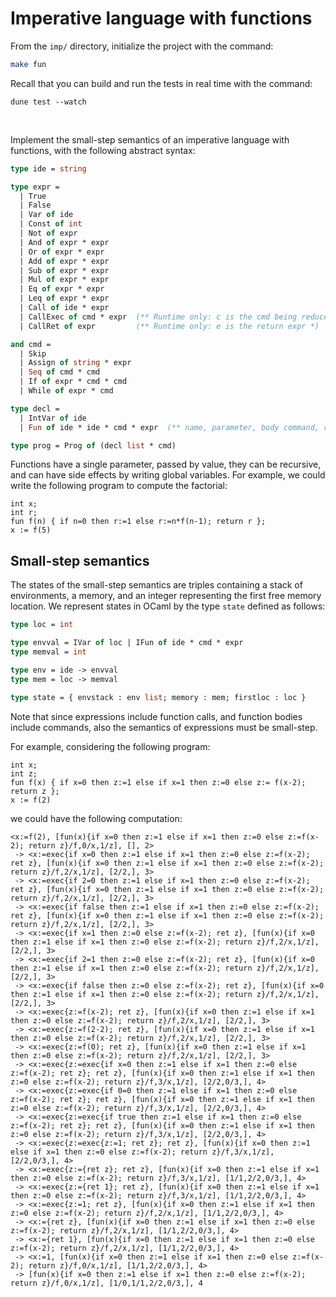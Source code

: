 # Imperative language with functions

From the `imp/` directory, initialize the project with the command:
```sh
make fun
```
Recall that you can build and run the tests in real time with the command:
```
dune test --watch
```
<br>


Implement the small-step semantics of an imperative language with functions,
with the following abstract syntax:
```ocaml
type ide = string

type expr =
  | True
  | False
  | Var of ide
  | Const of int
  | Not of expr
  | And of expr * expr
  | Or of expr * expr
  | Add of expr * expr
  | Sub of expr * expr
  | Mul of expr * expr
  | Eq of expr * expr
  | Leq of expr * expr
  | Call of ide * expr
  | CallExec of cmd * expr  (** Runtime only: c is the cmd being reduced, e is the return expr *)
  | CallRet of expr         (** Runtime only: e is the return expr *)

and cmd =
  | Skip
  | Assign of string * expr
  | Seq of cmd * cmd
  | If of expr * cmd * cmd
  | While of expr * cmd

type decl =
  | IntVar of ide
  | Fun of ide * ide * cmd * expr  (** name, parameter, body command, return expr *)

type prog = Prog of (decl list * cmd)
```

Functions have a single parameter, passed by value, they can be recursive, and can have side effects by writing global variables.
For example, we could write the following program to compute the factorial:
```
int x;
int r;
fun f(n) { if n=0 then r:=1 else r:=n*f(n-1); return r };
x := f(5)
```

## Small-step semantics

The states of the small-step semantics are triples containing
a stack of environments, a memory, and an integer representing the first free memory location.
We represent states in OCaml by the type `state` defined as follows:
```ocaml
type loc = int

type envval = IVar of loc | IFun of ide * cmd * expr
type memval = int

type env = ide -> envval
type mem = loc -> memval

type state = { envstack : env list; memory : mem; firstloc : loc }
```

Note that since expressions include function calls, and function bodies include commands,
also the semantics of expressions must be small-step.

For example, considering the following program:
```
int x;
int z;
fun f(x) { if x=0 then z:=1 else if x=1 then z:=0 else z:= f(x-2); return z };
x := f(2)
```
we could have the following computation:
```
<x:=f(2), [fun(x){if x=0 then z:=1 else if x=1 then z:=0 else z:=f(x-2); return z}/f,0/x,1/z], [], 2>
 -> <x:=exec{if x=0 then z:=1 else if x=1 then z:=0 else z:=f(x-2); ret z}, [fun(x){if x=0 then z:=1 else if x=1 then z:=0 else z:=f(x-2); return z}/f,2/x,1/z], [2/2,], 3>
 -> <x:=exec{if 2=0 then z:=1 else if x=1 then z:=0 else z:=f(x-2); ret z}, [fun(x){if x=0 then z:=1 else if x=1 then z:=0 else z:=f(x-2); return z}/f,2/x,1/z], [2/2,], 3>
 -> <x:=exec{if false then z:=1 else if x=1 then z:=0 else z:=f(x-2); ret z}, [fun(x){if x=0 then z:=1 else if x=1 then z:=0 else z:=f(x-2); return z}/f,2/x,1/z], [2/2,], 3>
 -> <x:=exec{if x=1 then z:=0 else z:=f(x-2); ret z}, [fun(x){if x=0 then z:=1 else if x=1 then z:=0 else z:=f(x-2); return z}/f,2/x,1/z], [2/2,], 3>
 -> <x:=exec{if 2=1 then z:=0 else z:=f(x-2); ret z}, [fun(x){if x=0 then z:=1 else if x=1 then z:=0 else z:=f(x-2); return z}/f,2/x,1/z], [2/2,], 3>
 -> <x:=exec{if false then z:=0 else z:=f(x-2); ret z}, [fun(x){if x=0 then z:=1 else if x=1 then z:=0 else z:=f(x-2); return z}/f,2/x,1/z], [2/2,], 3>
 -> <x:=exec{z:=f(x-2); ret z}, [fun(x){if x=0 then z:=1 else if x=1 then z:=0 else z:=f(x-2); return z}/f,2/x,1/z], [2/2,], 3>
 -> <x:=exec{z:=f(2-2); ret z}, [fun(x){if x=0 then z:=1 else if x=1 then z:=0 else z:=f(x-2); return z}/f,2/x,1/z], [2/2,], 3>
 -> <x:=exec{z:=f(0); ret z}, [fun(x){if x=0 then z:=1 else if x=1 then z:=0 else z:=f(x-2); return z}/f,2/x,1/z], [2/2,], 3>
 -> <x:=exec{z:=exec{if x=0 then z:=1 else if x=1 then z:=0 else z:=f(x-2); ret z}; ret z}, [fun(x){if x=0 then z:=1 else if x=1 then z:=0 else z:=f(x-2); return z}/f,3/x,1/z], [2/2,0/3,], 4>
 -> <x:=exec{z:=exec{if 0=0 then z:=1 else if x=1 then z:=0 else z:=f(x-2); ret z}; ret z}, [fun(x){if x=0 then z:=1 else if x=1 then z:=0 else z:=f(x-2); return z}/f,3/x,1/z], [2/2,0/3,], 4>
 -> <x:=exec{z:=exec{if true then z:=1 else if x=1 then z:=0 else z:=f(x-2); ret z}; ret z}, [fun(x){if x=0 then z:=1 else if x=1 then z:=0 else z:=f(x-2); return z}/f,3/x,1/z], [2/2,0/3,], 4>
 -> <x:=exec{z:=exec{z:=1; ret z}; ret z}, [fun(x){if x=0 then z:=1 else if x=1 then z:=0 else z:=f(x-2); return z}/f,3/x,1/z], [2/2,0/3,], 4>
 -> <x:=exec{z:={ret z}; ret z}, [fun(x){if x=0 then z:=1 else if x=1 then z:=0 else z:=f(x-2); return z}/f,3/x,1/z], [1/1,2/2,0/3,], 4>
 -> <x:=exec{z:={ret 1}; ret z}, [fun(x){if x=0 then z:=1 else if x=1 then z:=0 else z:=f(x-2); return z}/f,3/x,1/z], [1/1,2/2,0/3,], 4>
 -> <x:=exec{z:=1; ret z}, [fun(x){if x=0 then z:=1 else if x=1 then z:=0 else z:=f(x-2); return z}/f,2/x,1/z], [1/1,2/2,0/3,], 4>
 -> <x:={ret z}, [fun(x){if x=0 then z:=1 else if x=1 then z:=0 else z:=f(x-2); return z}/f,2/x,1/z], [1/1,2/2,0/3,], 4>
 -> <x:={ret 1}, [fun(x){if x=0 then z:=1 else if x=1 then z:=0 else z:=f(x-2); return z}/f,2/x,1/z], [1/1,2/2,0/3,], 4>
 -> <x:=1, [fun(x){if x=0 then z:=1 else if x=1 then z:=0 else z:=f(x-2); return z}/f,0/x,1/z], [1/1,2/2,0/3,], 4>
 -> [fun(x){if x=0 then z:=1 else if x=1 then z:=0 else z:=f(x-2); return z}/f,0/x,1/z], [1/0,1/1,2/2,0/3,], 4
```
 
